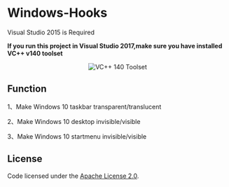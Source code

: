 # Windows-Hooks

Visual Studio 2015 is Required

**If you run this project in Visual Studio 2017,make sure you have installed VC++ v140 toolset**

<p align="center">
 <img align="center" alt="VC++ 140 Toolset" src="https://github.com/zhaotianff/WindowsHooks/blob/master/doc/vc140.png" />
</p>

## Function

1、Make Windows 10 taskbar transparent/translucent

2、Make Windows 10 desktop invisible/visible

3、Make Windows 10 startmenu invisible/visible

## License

Code licensed under the [Apache License 2.0](LICENSE).

